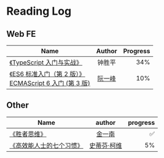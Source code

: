 # Reading Log

## Web FE

| Name                                                                                                                                                         |                Author                 | Progress |
| ------------------------------------------------------------------------------------------------------------------------------------------------------------ | :-----------------------------------: | -------: |
| [《TypeScript 入门与实战》](https://weread.qq.com/web/bookDetail/a2c321c0721cac5ea2c585f)                                                                    |                钟胜平                 |      34% |
| [《ES6 标准入门（第 2 版）》](https://weread.qq.com/web/bookDetail/57b32bd0811e1af4ag013594) <br> [ECMAScript 6 入门 (第 3 版)](https://es6.ruanyifeng.com/) | [阮一峰](https://www.ruanyifeng.com/) |      10% |

## Other

| Name                                                                                     |                                               author                                                | progress |
| ---------------------------------------------------------------------------------------- | :-------------------------------------------------------------------------------------------------: | -------: |
| [《胜者思维》](https://weread.qq.com/web/bookDetail/c64321307239b3b5c648b2a)             |                 [金一南](https://zh.wikipedia.org/wiki/%E9%87%91%E4%B8%80%E5%8D%97)                 |        ✅ |
| [《高效能人士的七个习惯》](https://weread.qq.com/web/bookDetail/56d325907203e8a856def7f) | [史蒂芬·柯维](https://zh.wikipedia.org/zh-hans/%E5%8F%B2%E8%92%82%E8%8A%AC%C2%B7%E6%9F%AF%E7%BB%B4) |       5%

